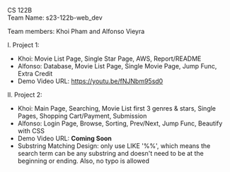 CS 122B  
Team Name: s23-122b-web_dev  
  
Team members: Khoi Pham and Alfonso Vieyra  
  
I. Project 1:
- Khoi: Movie List Page, Single Star Page, AWS, Report/README  
- Alfonso: Database, Movie List Page, Single Movie Page, Jump Func, Extra Credit  
- Demo Video URL: https://youtu.be/fNJNbm95sd0

II. Project 2:  
- Khoi: Main Page, Searching, Movie List first 3 genres & stars, Single Pages, Shopping Cart/Payment, Submission  
- Alfonso: Login Page, Browse, Sorting, Prev/Next, Jump Func, Beautify with CSS  
- Demo Video URL: **Coming Soon**
- Substring Matching Design: only use LIKE '%%', which means the search term can be any substring and doesn't need to be at the beginning or ending. Also, no typo is allowed

